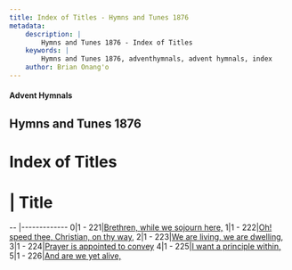 ```yaml
---
title: Index of Titles - Hymns and Tunes 1876
metadata:
    description: |
        Hymns and Tunes 1876 - Index of Titles
    keywords: |
        Hymns and Tunes 1876, adventhymnals, advent hymnals, index
    author: Brian Onang'o
---
```


#### Advent Hymnals

## Hymns and Tunes 1876

# Index of Titles
# | Title                        
-- |-------------
0|1 - 221|[Brethren, while we sojourn here,](/201-226/221-226/01.Brethren,-while-we-sojourn-here,)
1|1 - 222|[Oh! speed thee, Christian, on thy way,](/201-226/221-226/02.Oh!-speed-thee,-Christian,-on-thy-way,)
2|1 - 223|[We are living, we are dwelling,](/201-226/221-226/03.We-are-living,-we-are-dwelling,)
3|1 - 224|[Prayer is appointed to convey](/201-226/221-226/04.Prayer-is-appointed-to-convey)
4|1 - 225|[I want a principle within,](/201-226/221-226/05.I-want-a-principle-within,)
5|1 - 226|[And are we yet alive,](/201-226/221-226/06.And-are-we-yet-alive,)